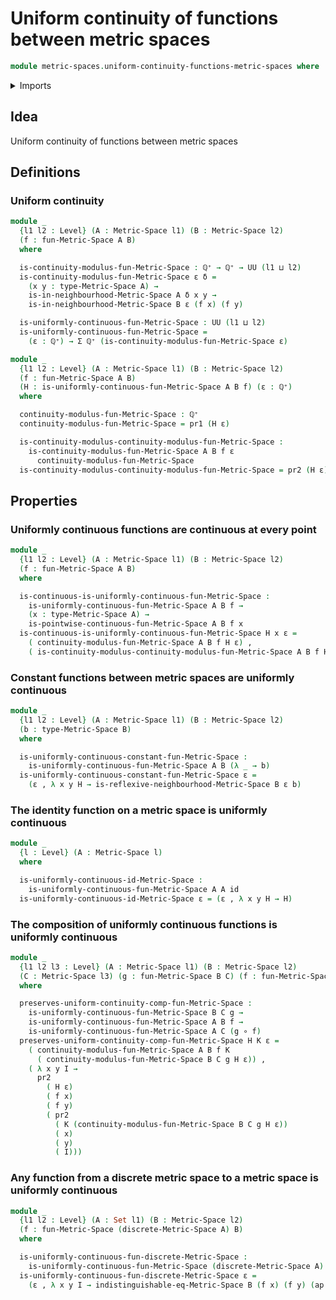 # Uniform continuity of functions between metric spaces

```agda
module metric-spaces.uniform-continuity-functions-metric-spaces where
```

<details><summary>Imports</summary>

```agda
open import elementary-number-theory.positive-rational-numbers

open import foundation.action-on-identifications-functions
open import foundation.dependent-pair-types
open import foundation.function-types
open import foundation.identity-types
open import foundation.sets
open import foundation.universe-levels

open import metric-spaces.functions-metric-spaces
open import metric-spaces.metric-spaces
open import metric-spaces.pointwise-continuity-functions-metric-spaces
open import metric-spaces.sequences-metric-spaces
```

</details>

## Idea

Uniform continuity of functions between metric spaces

## Definitions

### Uniform continuity

```agda
module _
  {l1 l2 : Level} (A : Metric-Space l1) (B : Metric-Space l2)
  (f : fun-Metric-Space A B)
  where

  is-continuity-modulus-fun-Metric-Space : ℚ⁺ → ℚ⁺ → UU (l1 ⊔ l2)
  is-continuity-modulus-fun-Metric-Space ε δ =
    (x y : type-Metric-Space A) →
    is-in-neighbourhood-Metric-Space A δ x y →
    is-in-neighbourhood-Metric-Space B ε (f x) (f y)

  is-uniformly-continuous-fun-Metric-Space : UU (l1 ⊔ l2)
  is-uniformly-continuous-fun-Metric-Space =
    (ε : ℚ⁺) → Σ ℚ⁺ (is-continuity-modulus-fun-Metric-Space ε)

module _
  {l1 l2 : Level} (A : Metric-Space l1) (B : Metric-Space l2)
  (f : fun-Metric-Space A B)
  (H : is-uniformly-continuous-fun-Metric-Space A B f) (ε : ℚ⁺)
  where

  continuity-modulus-fun-Metric-Space : ℚ⁺
  continuity-modulus-fun-Metric-Space = pr1 (H ε)

  is-continuity-modulus-continuity-modulus-fun-Metric-Space :
    is-continuity-modulus-fun-Metric-Space A B f ε
      continuity-modulus-fun-Metric-Space
  is-continuity-modulus-continuity-modulus-fun-Metric-Space = pr2 (H ε)
```

## Properties

### Uniformly continuous functions are continuous at every point

```agda
module _
  {l1 l2 : Level} (A : Metric-Space l1) (B : Metric-Space l2)
  (f : fun-Metric-Space A B)
  where

  is-continuous-is-uniformly-continuous-fun-Metric-Space :
    is-uniformly-continuous-fun-Metric-Space A B f →
    (x : type-Metric-Space A) →
    is-pointwise-continuous-fun-Metric-Space A B f x
  is-continuous-is-uniformly-continuous-fun-Metric-Space H x ε =
    ( continuity-modulus-fun-Metric-Space A B f H ε) ,
    ( is-continuity-modulus-continuity-modulus-fun-Metric-Space A B f H ε x)
```

### Constant functions between metric spaces are uniformly continuous

```agda
module _
  {l1 l2 : Level} (A : Metric-Space l1) (B : Metric-Space l2)
  (b : type-Metric-Space B)
  where

  is-uniformly-continuous-constant-fun-Metric-Space :
    is-uniformly-continuous-fun-Metric-Space A B (λ _ → b)
  is-uniformly-continuous-constant-fun-Metric-Space ε =
    (ε , λ x y H → is-reflexive-neighbourhood-Metric-Space B ε b)
```

### The identity function on a metric space is uniformly continuous

```agda
module _
  {l : Level} (A : Metric-Space l)
  where

  is-uniformly-continuous-id-Metric-Space :
    is-uniformly-continuous-fun-Metric-Space A A id
  is-uniformly-continuous-id-Metric-Space ε = (ε , λ x y H → H)
```

### The composition of uniformly continuous functions is uniformly continuous

```agda
module _
  {l1 l2 l3 : Level} (A : Metric-Space l1) (B : Metric-Space l2)
  (C : Metric-Space l3) (g : fun-Metric-Space B C) (f : fun-Metric-Space A B)
  where

  preserves-uniform-continuity-comp-fun-Metric-Space :
    is-uniformly-continuous-fun-Metric-Space B C g →
    is-uniformly-continuous-fun-Metric-Space A B f →
    is-uniformly-continuous-fun-Metric-Space A C (g ∘ f)
  preserves-uniform-continuity-comp-fun-Metric-Space H K ε =
    ( continuity-modulus-fun-Metric-Space A B f K
      ( continuity-modulus-fun-Metric-Space B C g H ε)) ,
    ( λ x y I →
      pr2
        ( H ε)
        ( f x)
        ( f y)
        ( pr2
          ( K (continuity-modulus-fun-Metric-Space B C g H ε))
          ( x)
          ( y)
          ( I)))
```

### Any function from a discrete metric space to a metric space is uniformly continuous

```agda
module _
  {l1 l2 : Level} (A : Set l1) (B : Metric-Space l2)
  (f : fun-Metric-Space (discrete-Metric-Space A) B)
  where

  is-uniformly-continuous-fun-discrete-Metric-Space :
    is-uniformly-continuous-fun-Metric-Space (discrete-Metric-Space A) B f
  is-uniformly-continuous-fun-discrete-Metric-Space ε =
    (ε , λ x y I → indistinguishable-eq-Metric-Space B (f x) (f y) (ap f I) ε)
```
